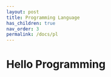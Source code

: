 ```yaml
---
layout: post
title: Programming Language
has_children: true
nav_order: 3
permalink: /docs/pl
---
```


# Hello Programming